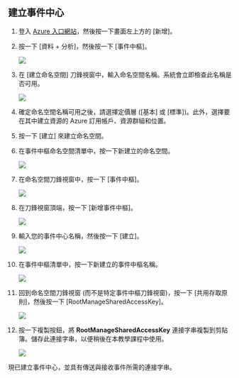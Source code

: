 ## 建立事件中心

1. 登入 [Azure 入口網站][]，然後按一下畫面左上方的 [新增]。

2. 按一下 [資料 + 分析]，然後按一下 [事件中樞]。

	![](./media/event-hubs-create-event-hub/create-event-hub9.png)

3. 在 [建立命名空間] 刀鋒視窗中，輸入命名空間名稱。系統會立即檢查此名稱是否可用。

	![](./media/event-hubs-create-event-hub/create-event-hub1.png)

4. 確定命名空間名稱可用之後，請選擇定價層 ([基本] 或 [標準])。此外，選擇要在其中建立資源的 Azure 訂用帳戶、資源群組和位置。

2. 按一下 [建立] 來建立命名空間。

6. 在事件中樞命名空間清單中，按一下新建立的命名空間。

	![](./media/event-hubs-create-event-hub/create-event-hub2.png)

7. 在命名空間刀鋒視窗中，按一下 [事件中樞]。

	![](./media/event-hubs-create-event-hub/create-event-hub3.png)

8. 在刀鋒視窗頂端，按一下 [新增事件中樞]。

	![](./media/event-hubs-create-event-hub/create-event-hub4.png)

3. 輸入您的事件中心名稱，然後按一下 [建立]。

	![](./media/event-hubs-create-event-hub/create-event-hub5.png)

4. 在事件中樞清單中，按一下新建立的事件中樞名稱。

	![](./media/event-hubs-create-event-hub/create-event-hub6.png)

5. 回到命名空間刀鋒視窗 (而不是特定事件中樞刀鋒視窗)，按一下 [共用存取原則]，然後按一下 [RootManageSharedAccessKey]。

	![](./media/event-hubs-create-event-hub/create-event-hub7.png)

5. 按一下複製按鈕，將 **RootManageSharedAccessKey** 連接字串複製到剪貼簿。儲存此連接字串，以便稍後在本教學課程中使用。

	![](./media/event-hubs-create-event-hub/create-event-hub8.png)

現已建立事件中心，並具有傳送與接收事件所需的連接字串。

[Azure 入口網站]: https://portal.azure.com/

<!---HONumber=AcomDC_0921_2016-->